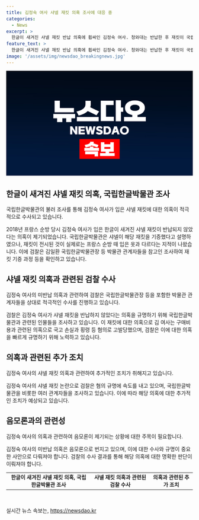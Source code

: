```yaml
---
title: 김정숙 여사 샤넬 재킷 의혹 조사에 대응 중
categories:
  - News
excerpt: >
  한글이 새겨진 샤넬 재킷 반납 의혹에 휩싸인 김정숙 여사. 청와대는 반납한 후 재킷이 국립한글박물관에 전시되었다고 주장하나, 박물관 관계자들의 참고인 조사를 받으며 논란이 계속되고 있습니다. 김 여사는 이 재킷 관련하여 국고 손실과 횡령 혐의로 고발되어 수사가 진행 중에 있습니다. (총 단어 수: 95)
feature_text: >
  한글이 새겨진 샤넬 재킷 반납 의혹에 휩싸인 김정숙 여사. 청와대는 반납한 후 재킷이 국립한글박물관에 전시되었다고 주장하나, 박물관 관계자들의 참고인 조사를 받으며 논란이 계속되고 있습니다. 김 여사는 이 재킷 관련하여 국고 손실과 횡령 혐의로 고발되어 수사가 진행 중에 있습니다. (총 단어 수: 95)
image: '/assets/img/newsdao_breakingnews.jpg'
---
```


<p><img src="/assets/img/newsdao_breakingnews.jpg" alt="flaretime 속보" /></p>

<h2 data-ke-size="size26">한글이 새겨진 샤넬 재킷 의혹, 국립한글박물관 조사</h2>

<p>국립한글박물관의 불러 조사를 통해 김정숙 여사가 입은 샤넬 재킷에 대한 의혹이 적극적으로 수사되고 있습니다.</p>

<p data-ke-size="size16">2018년 프랑스 순방 당시 김정숙 여사가 입은 한글이 새겨진 샤넬 재킷이 반납되지 않았다는 의혹이 제기되었습니다. 국립한글박물관은 샤넬이 해당 재킷을 기증했다고 설명하였으나, 재킷이 전시된 것이 실제로는 프랑스 순방 때 입은 옷과 다르다는 지적이 나왔습니다. 이에 검찰은 김일환 국립한글박물관장 등 박물관 관계자들을 참고인 조사하여 재킷 기증 과정 등을 확인하고 있습니다.</p>

<h2 data-ke-size="size26">샤넬 재킷 의혹과 관련된 검찰 수사</h2>

<p>김정숙 여사의 미반납 의혹과 관련하여 검찰은 국립한글박물관장 등을 포함한 박물관 관계자들을 상대로 적극적인 수사를 진행하고 있습니다.</p>

<p data-ke-size="size16">검찰은 김정숙 여사가 샤넬 재킷을 반납하지 않았다는 의혹을 규명하기 위해 국립한글박물관과 관련된 인물들을 조사하고 있습니다. 이 재킷에 대한 의혹으로 김 여사는 구매비용과 관련된 의혹으로 국고 손실과 횡령 등 혐의로 고발당했으며, 검찰은 이에 대한 의혹을 빠르게 규명하기 위해 노력하고 있습니다.</p>

<h2 data-ke-size="size26">의혹과 관련된 추가 조치</h2>

<p>김정숙 여사의 샤넬 재킷 의혹과 관련하여 추가적인 조치가 취해지고 있습니다.</p>

<p data-ke-size="size16">김정숙 여사의 샤넬 재킷 논란으로 검찰은 혐의 규명에 속도를 내고 있으며, 국립한글박물관을 비롯한 여러 관계자들을 조사하고 있습니다. 이에 따라 해당 의혹에 대한 추가적인 조치가 예상되고 있습니다.</p>

<h2 data-ke-size="size26">음모론과의 관련성</h2>

<p>김정숙 여사의 의혹과 관련하여 음모론이 제기되는 상황에 대한 주목이 필요합니다.</p>

<p data-ke-size="size16">김정숙 여사의 미반납 의혹은 음모론으로 번지고 있으며, 이에 대한 수사와 규명이 중요한 사안으로 다뤄져야 합니다. 검찰의 수사 결과를 통해 해당 의혹에 대한 명확한 판단이 이뤄져야 합니다.</p>

<table>
    <tbody>
        <tr>
            <td style="text-align: center; height: 17px;"><b>한글이 새겨진 샤넬 재킷 의혹, 국립한글박물관 조사</b></td>
            <td style="text-align: center; height: 17px;"><b>샤넬 재킷 의혹과 관련된 검찰 수사</b></td>
            <td style="text-align: center; height: 17px;"><b>의혹과 관련된 추가 조치</b></td>
        </tr>
    </tbody>
</table>

<p data-ke-size="size16">&nbsp;</p>
실시간 뉴스 속보는, <a href="https://newsdao.kr" rel="dofollow">https://newsdao.kr</a>


